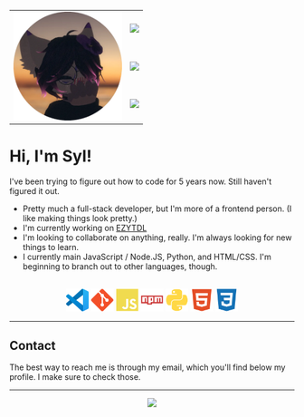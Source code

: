 <div align="center">
    <table style="width: 100%; border: none;" cellspacing="0" cellpadding="0" border="0" align="center">
        <tr>
            <td rowspan="3" align="center">
                <a href="https://sylviiu.dev/">
                    <img src="https://raw.githubusercontent.com/sylviiu/sylviiu.github.io/main/assets/img/brightcropcirc.webp" height="192px" width="192px"/>
                </a>
            </td>
            <td>
                <a class="col-sm-1" href="https://twitter.com/sylviiu">
                    <img src="https://img.shields.io/badge/FOLLOW-black?label=%40sylviiu&style=for-the-badge&logo=twitter&logoColor=white&labelColor=black&color=black"/>
                </a>
            </td>
        </tr>
        <tr>
            <td>
                <a class="col-sm-2" href="https://github.com/sylviiu/ezytdl">
                    <img src="https://img.shields.io/github/downloads/sylviiu/ezytdl/total?style=for-the-badge&logo=github&logoColor=white&label=EZYTDL%20DOWNLOADS&labelColor=black&color=black"/>
                </a>
            </td>
        </tr>
        <tr>
            <td>
                <a class="col-sm-3" href="https://github.com/sponsors/sylviiu/">
                    <img src="https://img.shields.io/github/sponsors/sylviiu?style=for-the-badge&logo=githubsponsors&logoColor=white&label=SPONSORS&labelColor=black&color=black"/>
                </a>
            </td>
        </tr>
    </table>
</div>

# Hi, I'm Syl!

I've been trying to figure out how to code for 5 years now. Still haven't figured it out.

- Pretty much a full-stack developer, but I'm more of a frontend person. (I like making things look pretty.)
- I'm currently working on [EZYTDL](https://github.com/sylviiu/ezytdl/)
- I'm looking to collaborate on anything, really. I'm always looking for new things to learn.
- I currently main JavaScript / Node.JS, Python, and HTML/CSS. I'm beginning to branch out to other languages, though.

<div align="center">
    <br>
    <img src="https://raw.githubusercontent.com/devicons/devicon/master/icons/vscode/vscode-original.svg" height="40"/>
    <img src="https://raw.githubusercontent.com/devicons/devicon/master/icons/git/git-plain.svg" height="40"/>
    <img src="https://raw.githubusercontent.com/devicons/devicon/master/icons/javascript/javascript-plain.svg" height="40"/>
    <img src="https://raw.githubusercontent.com/devicons/devicon/master/icons/npm/npm-original-wordmark.svg" height="40"/>
    <img src="https://raw.githubusercontent.com/devicons/devicon/master/icons/python/python-plain.svg" height="40"/>
    <img src="https://raw.githubusercontent.com/devicons/devicon/master/icons/html5/html5-plain.svg" height="40"/>
    <img src="https://raw.githubusercontent.com/devicons/devicon/master/icons/css3/css3-plain.svg" height="40"/>
</div>

---

## Contact

The best way to reach me is through my email, which you'll find below my profile. I make sure to check those.

---

<div align="center">
    <img src="https://github-readme-streak-stats.herokuapp.com/?user=sylviiu&hide_border=true&date_format=M%20j[%2C%20Y]&background=00000000&stroke=FFFFFF&ring=6932a8&fire=6932a8&currStreakNum=FFFFFF&sideNums=FFFFFF&currStreakLabel=FFFFFF&sideLabels=FFFFFF&dates=FFFFFF"/>
</div>
